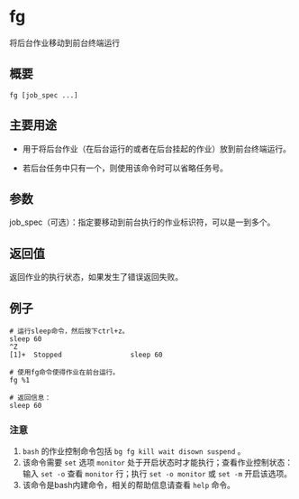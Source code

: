 #  fg

将后台作业移动到前台终端运行

##  概要

    
    
    fg [job_spec ...]
    

##  主要用途

  * 用于将后台作业（在后台运行的或者在后台挂起的作业）放到前台终端运行。 

  * 若后台任务中只有一个，则使用该命令时可以省略任务号。 

##  参数

job_spec（可选）：指定要移动到前台执行的作业标识符，可以是一到多个。

##  返回值

返回作业的执行状态，如果发生了错误返回失败。

##  例子

    
    
    # 运行sleep命令，然后按下ctrl+z。
    sleep 60
    ^Z
    [1]+  Stopped                 sleep 60
    
    # 使用fg命令使得作业在前台运行。
    fg %1
    
    # 返回信息：
    sleep 60
    

###  注意

  1. ` bash ` 的作业控制命令包括 ` bg fg kill wait disown suspend ` 。 
  2. 该命令需要 ` set ` 选项 ` monitor ` 处于开启状态时才能执行；查看作业控制状态：输入 ` set -o ` 查看 ` monitor ` 行；执行 ` set -o monitor ` 或 ` set -m ` 开启该选项。 
  3. 该命令是bash内建命令，相关的帮助信息请查看 ` help ` 命令。 

